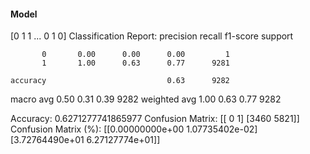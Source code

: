 #### Model
[0 1 1 ... 0 1 0]
Classification Report:
              precision    recall  f1-score   support

           0       0.00      0.00      0.00         1
           1       1.00      0.63      0.77      9281

    accuracy                           0.63      9282
   macro avg       0.50      0.31      0.39      9282
weighted avg       1.00      0.63      0.77      9282

Accuracy: 0.6271277741865977
Confusion Matrix:
[[   0    1]
 [3460 5821]]
Confusion Matrix (%):
[[0.00000000e+00 1.07735402e-02]
 [3.72764490e+01 6.27127774e+01]]
